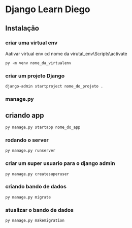 # Django Learn Diego

## Instalação

### criar uma virtual env

Aativar virtual env cd nome da virutal_env\Scripts\activate

`py -m venv none_da_virtualenv`

### criar um projeto Django

`django-admin startproject nome_do_projeto .`

### manage.py

## criando app

`py manage.py startapp nome_do_app`

### rodando o server

`py manage.py runserver`

### criar um super usuario para o django admin

`py manage.py createsuperuser`

### criando bando de dados

`py manage.py migrate`

### atualizar o bando de dados

`py manage.py makemigration`
